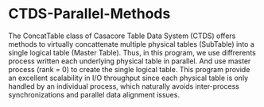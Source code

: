 # CTDS-Parallel-Methods
The ConcatTable class of Casacore Table Data System (CTDS) offers methods to virtually concattenate multiple physical tables (SubTable) into a single logical table (Master Table). Thus, in this program, we use diffrerents process written each underlying physical table in parallel. And use master process (rank = 0) to create the single logical table. This program provide an excellent scalability in I/O throughput since each physical table is only handled by an individual process, which naturally avoids inter-process synchronizations and parallel data alignment issues.
